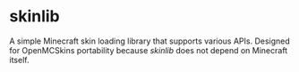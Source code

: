 # skinlib

A simple Minecraft skin loading library that supports various APIs.
Designed for OpenMCSkins portability because *skinlib* does not depend on
Minecraft itself.